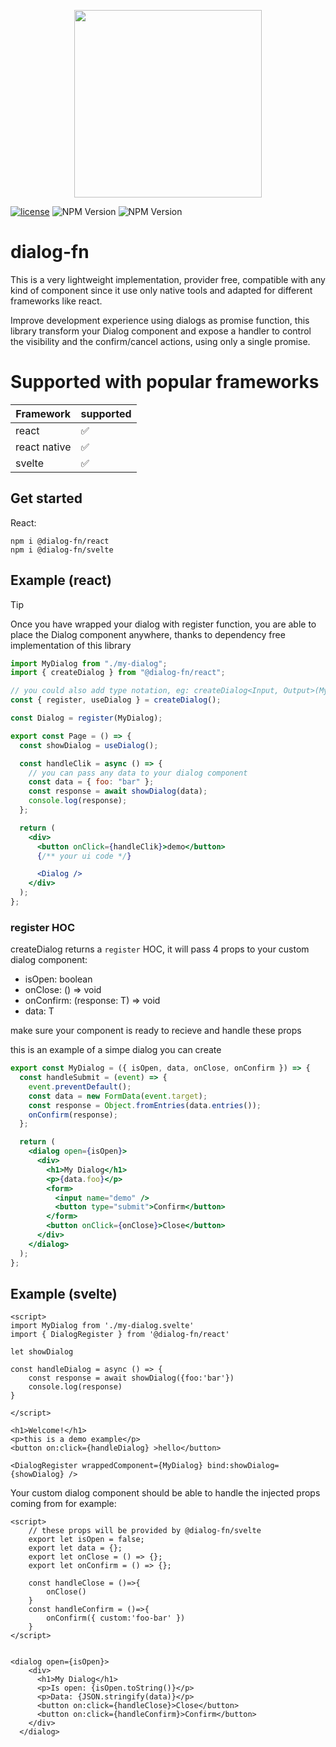 <p align="center">
<img src="https://github.com/dialog-fn/dialog-fn/assets/36113236/2d08f4d0-09fb-4e06-8508-2076738385c3" width="300" height="300"> 
</p>

[![license](https://img.shields.io/badge/license-MIT-blue.svg)](https://github.com/mui/material-ui/blob/HEAD/LICENSE)
![NPM Version](https://img.shields.io/npm/v/%40dialog-fn%2Freact?style=flat-square&logo=react&label=%40dialog-fn%2Freact)
![NPM Version](https://img.shields.io/npm/v/%40dialog-fn%2Fsvelte?style=flat-square&logo=svelte&label=%40dialog-fn%2Fsvelte)

# dialog-fn

This is a very lightweight implementation, provider free, compatible with any kind of component since it use only native tools and adapted for different frameworks like react.

Improve development experience using dialogs as promise function, this library transform your Dialog component and expose a handler to control the visibility and the confirm/cancel actions, using only a single promise.

# Supported with popular frameworks

| Framework    | supported |
| ------------ | --------- |
| react        | ✅        |
| react native | ✅        |
| svelte       | ✅        |

## Get started

React:

```
npm i @dialog-fn/react
npm i @dialog-fn/svelte
```

## Example (react)

> [!TIP]
> Once you have wrapped your dialog with register function, you are able to place the Dialog component anywhere, thanks to dependency free implementation of this library

```jsx
import MyDialog from "./my-dialog";
import { createDialog } from "@dialog-fn/react";

// you could also add type notation, eg: createDialog<Input, Output>(MyDialog)
const { register, useDialog } = createDialog();

const Dialog = register(MyDialog);

export const Page = () => {
  const showDialog = useDialog();

  const handleClik = async () => {
    // you can pass any data to your dialog component
    const data = { foo: "bar" };
    const response = await showDialog(data);
    console.log(response);
  };

  return (
    <div>
      <button onClick={handleClik}>demo</button>
      {/** your ui code */}

      <Dialog />
    </div>
  );
};
```

### register HOC

createDialog returns a `register` HOC, it will pass 4 props to your custom dialog component:

- isOpen: boolean
- onClose: () => void
- onConfirm: (response: T) => void
- data: T

make sure your component is ready to recieve and handle these props

this is an example of a simpe dialog you can create

```jsx
export const MyDialog = ({ isOpen, data, onClose, onConfirm }) => {
  const handleSubmit = (event) => {
    event.preventDefault();
    const data = new FormData(event.target);
    const response = Object.fromEntries(data.entries());
    onConfirm(response);
  };

  return (
    <dialog open={isOpen}>
      <div>
        <h1>My Dialog</h1>
        <p>{data.foo}</p>
        <form>
          <input name="demo" />
          <button type="submit">Confirm</button>
        </form>
        <button onClick={onClose}>Close</button>
      </div>
    </dialog>
  );
};
```

## Example (svelte)

```svelte
<script>
import MyDialog from './my-dialog.svelte'
import { DialogRegister } from '@dialog-fn/react'

let showDialog

const handleDialog = async () => {
    const response = await showDialog({foo:'bar'})
    console.log(response)
}

</script>

<h1>Welcome!</h1>
<p>this is a demo example</p>
<button on:click={handleDialog} >hello</button>

<DialogRegister wrappedComponent={MyDialog} bind:showDialog={showDialog} />
```

Your custom dialog component should be able to handle the injected props coming from <DialogRegister/> for example:

```svelte
<script>
    // these props will be provided by @dialog-fn/svelte
    export let isOpen = false;
    export let data = {};
    export let onClose = () => {};
    export let onConfirm = () => {};

    const handleClose = ()=>{
        onClose()
    }
    const handleConfirm = ()=>{
        onConfirm({ custom:'foo-bar' })
    }
</script>


<dialog open={isOpen}>
    <div>
      <h1>My Dialog</h1>
      <p>Is open: {isOpen.toString()}</p>
      <p>Data: {JSON.stringify(data)}</p>
      <button on:click={handleClose}>Close</button>
      <button on:click={handleConfirm}>Confirm</button>
    </div>
  </dialog>
```
